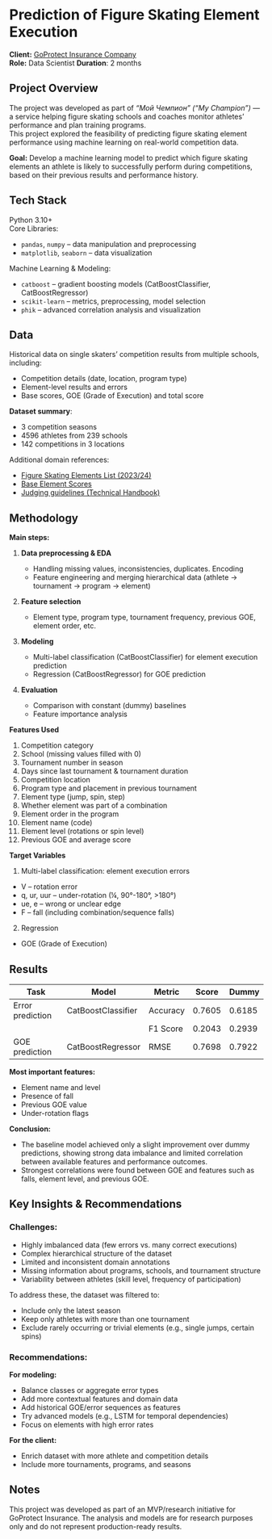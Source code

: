 # Prediction of Figure Skating Element Execution

**Client:** [GoProtect Insurance Company](https://www.goprotect.ru/)  
**Role:** Data Scientist 
**Duration**: 2 months

## Project Overview

The project was developed as part of *“Мой Чемпион” (“My Champion”)* — a service helping figure skating schools and coaches monitor athletes’ performance and plan training programs.  
This project explored the feasibility of predicting figure skating element performance using machine learning on real-world competition data.

**Goal:**
Develop a machine learning model to predict which figure skating elements an athlete is likely to successfully perform during competitions, based on their previous results and performance history.

## Tech Stack
Python 3.10+  
Core Libraries:
- `pandas`, `numpy` – data manipulation and preprocessing
- `matplotlib`, `seaborn` – data visualization  

Machine Learning & Modeling:  
- `catboost` – gradient boosting models (CatBoostClassifier, CatBoostRegressor)
- `scikit-learn` – metrics, preprocessing, model selection
- `phik` – advanced correlation analysis and visualization

## Data

Historical data on single skaters’ competition results from multiple schools, including:

* Competition details (date, location, program type)
* Element-level results and errors
* Base scores, GOE (Grade of Execution) and total score

**Dataset summary**:
- 3 competition seasons
- 4596 athletes from 239 schools
- 142 competitions in 3 locations

Additional domain references:

* [Figure Skating Elements List (2023/24)](https://eislauf-union.de/files/users/997/Elemente-Liste2023_24.pdf)
* [Base Element Scores](https://fsrussia.ru/files/docs/SSPScomm_2475.pdf)
* [Judging guidelines (Technical Handbook)](https://fsrussia.ru/files/docs/tp_handbook_singles_2324.pdf)

## Methodology

**Main steps:**

1. **Data preprocessing & EDA**

   * Handling missing values, inconsistencies, duplicates. Encoding
   * Feature engineering and merging hierarchical data (athlete → tournament → program → element)

2. **Feature selection**

   * Element type, program type, tournament frequency, previous GOE, element order, etc.

3. **Modeling**

   * Multi-label classification (CatBoostClassifier) for element execution prediction
   * Regression (CatBoostRegressor) for GOE prediction

4. **Evaluation**

   * Comparison with constant (dummy) baselines
   * Feature importance analysis

**Features Used**
1. Competition category
2. School (missing values filled with 0)
3. Tournament number in season
4. Days since last tournament & tournament duration
5. Competition location
6. Program type and placement in previous tournament
7. Element type (jump, spin, step)
8. Whether element was part of a combination
9. Element order in the program
9. Element name (code)
10. Element level (rotations or spin level)
11. Previous GOE and average score

**Target Variables**
1. Multi-label classification: element execution errors
* V – rotation error
* q, ur, uur – under-rotation (¼, 90°-180°, >180°)
* ue, e – wrong or unclear edge
* F – fall (including combination/sequence falls)
2. Regression
* GOE (Grade of Execution)
  
## Results

| Task             | Model              | Metric   | Score  | Dummy  |
| ---------------- | ------------------ | -------- | ------ | ------ |
| Error prediction | CatBoostClassifier | Accuracy | 0.7605 | 0.6185 |
|                  |                    | F1 Score | 0.2043 | 0.2939 |
| GOE prediction   | CatBoostRegressor  | RMSE     | 0.7698 | 0.7922 |

**Most important features:**

* Element name and level
* Presence of fall
* Previous GOE value
* Under-rotation flags

**Conclusion:**
* The baseline model achieved only a slight improvement over dummy predictions, showing strong data imbalance and limited correlation between available features and performance outcomes.
* Strongest correlations were found between GOE and features such as falls, element level, and previous GOE.

## Key Insights & Recommendations

### Challenges:

* Highly imbalanced data (few errors vs. many correct executions)
* Complex hierarchical structure of the dataset
* Limited and inconsistent domain annotations
* Missing information about programs, schools, and tournament structure
* Variability between athletes (skill level, frequency of participation)

To address these, the dataset was filtered to:
- Include only the latest season
- Keep only athletes with more than one tournament
- Exclude rarely occurring or trivial elements (e.g., single jumps, certain spins)

### Recommendations:
**For modeling:**
* Balance classes or aggregate error types
* Add more contextual features and domain data
* Add historical GOE/error sequences as features
* Try advanced models (e.g., LSTM for temporal dependencies)
* Focus on elements with high error rates

**For the client:**
* Enrich dataset with more athlete and competition details
* Include more tournaments, programs, and seasons

## Notes

This project was developed as part of an MVP/research initiative for GoProtect Insurance.
The analysis and models are for research purposes only and do not represent production-ready results.
